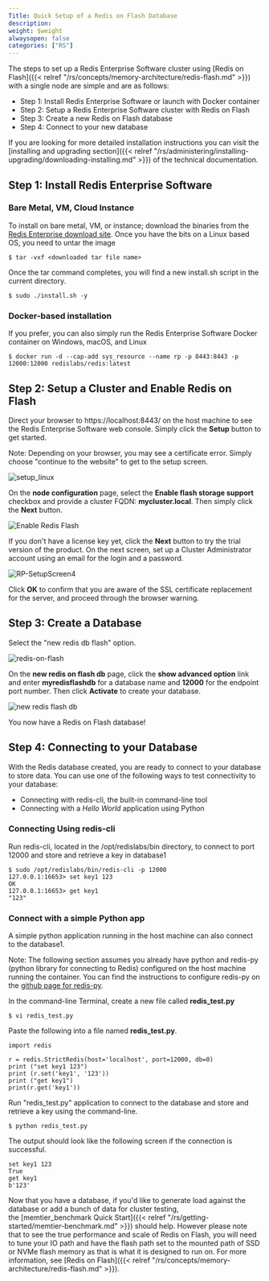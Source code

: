 ```yaml
---
Title: Quick Setup of a Redis on Flash Database
description: 
weight: $weight
alwaysopen: false
categories: ["RS"]
---
```

The steps to set up a Redis Enterprise Software cluster using [Redis on
Flash]({{< relref "/rs/concepts/memory-architecture/redis-flash.md" >}})
with a single node are simple and are as follows:

- Step 1: Install Redis Enterprise Software or launch with Docker
    container
- Step 2: Setup a Redis Enterprise Software cluster with Redis on
    Flash
- Step 3: Create a new Redis on Flash database
- Step 4: Connect to your new database

If you are looking for more detailed installation instructions you can
visit the [installing and upgrading
section]({{< relref "/rs/administering/installing-upgrading/downloading-installing.md" >}})
of the technical documentation.

## Step 1: Install Redis Enterprise Software

### Bare Metal, VM, Cloud Instance

To install on bare metal, VM, or instance; download the binaries from
the [Redis Enterprise download
site](https://app.redislabs.com/#/sign-up/software?direct=true). Once
you have the bits on a Linux based OS, you need to untar the image

```src
$ tar -vxf <downloaded tar file name>
```

Once the tar command completes, you will find a new install.sh script in
the current directory.

```src
$ sudo ./install.sh -y
```

### Docker-based installation

If you prefer, you can also simply run the Redis Enterprise Software
Docker container on Windows, macOS, and Linux

```src
$ docker run -d --cap-add sys_resource --name rp -p 8443:8443 -p 12000:12000 redislabs/redis:latest
```

## Step 2: Setup a Cluster and Enable Redis on Flash

Direct your browser to https://localhost:8443/ on the host machine to
see the Redis Enterprise Software web console. Simply click the
**Setup** button to get started.

Note: Depending on your browser, you may see a certificate error. Simply
choose "continue to the website" to get to the setup screen.

![setup_linux](/images/rs/setup_linux.png?width=600&height=287)

On the **node configuration** page, select the **Enable flash storage
support** checkbox and provide a cluster FQDN: **mycluster.local**.
Then simply click the **Next** button.

![Enable Redis
Flash](/images/rs/enable_redis_flash.png?width=800&height=663)

If you don't have a license key yet, click the **Next** button to try
the trial version of the product.
On the next screen, set up a Cluster Administrator account using an
email for the login and a password.

![RP-SetupScreen4](/images/rs/RP-SetupScreen4.jpeg?width=600&height=377)

Click **OK** to confirm that you are aware of the SSL certificate replacement 
for the server, and proceed through the browser warning.

## Step 3: Create a Database

Select the "new redis db flash" option.

![redis-on-flash](/images/rs/redis-on-flash.png?width=391&height=400)

On the **new redis on flash db** page, click the **show advanced
option** link and enter **myredisflashdb** for a database name and
**12000** for the endpoint port number. Then click **Activate** to
create your database.

![new redis flash
db](/images/rs/newredisflashdb.png?width=700&height=714)

You now have a Redis on Flash database!

## Step 4: Connecting to your Database

With the Redis database created, you are ready to connect to your
database to store data. You can use one of the following ways to test
connectivity to your database:

- Connecting with redis-cli, the built-in command-line tool
- Connecting with a _Hello World_ application using Python

### Connecting Using redis-cli

Run redis-cli, located in the /opt/redislabs/bin directory, to connect
to port 12000 and store and retrieve a key in database1

```src
$ sudo /opt/redislabs/bin/redis-cli -p 12000
127.0.0.1:16653> set key1 123
OK
127.0.0.1:16653> get key1
"123"
```

### Connect with a simple Python app

A simple python application running in the host machine can also connect
to the database1.

Note: The following section assumes you already have python and redis-py
(python library for connecting to Redis) configured on the host machine
running the container. You can find the instructions to configure
redis-py on the [github page for
redis-py](https://github.com/andymccurdy/redis-py).

In the command-line Terminal, create a new file called
**redis_test.py**

```src
$ vi redis_test.py
```

Paste the following into a file named **redis_test.py**.

```src
import redis

r = redis.StrictRedis(host='localhost', port=12000, db=0)
print ("set key1 123")
print (r.set('key1', '123'))
print ("get key1")
print(r.get('key1'))
```

Run "redis_test.py" application to connect to the database and store
and retrieve a key using the command-line.

```src
$ python redis_test.py
```

The output should look like the following screen if the connection is
successful.

```src
set key1 123
True
get key1
b'123'
```

Now that you have a database, if you'd like to generate load against the
database or add a bunch of data for cluster testing,
the [memtier_benchmark Quick
Start]({{< relref "/rs/getting-started/memtier-benchmark.md" >}}) should
help. However please note that to see the true performance and scale of
Redis on Flash, you will need to tune your IO path and have the flash
path set to the mounted path of SSD or NVMe flash memory as that is what
it is designed to run on. For more information, see [Redis on
Flash]({{< relref "/rs/concepts/memory-architecture/redis-flash.md" >}}).

